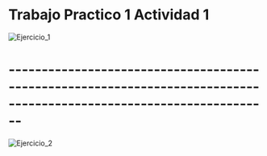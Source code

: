# Trabajo Practico 1 Actividad 1
![Ejercicio_1](https://github.com/Pabloot2023/ORT_THP_2023_Java/assets/142069541/769d874e-2472-4878-ba07-bdd436a70472)
# --------------------------------------------------------------------------------------------------------------------
![Ejercicio_2](https://github.com/Pabloot2023/ORT_THP_2023_Java/assets/142069541/44a86ec7-4601-4b01-9e7f-6b705288d8e9)


